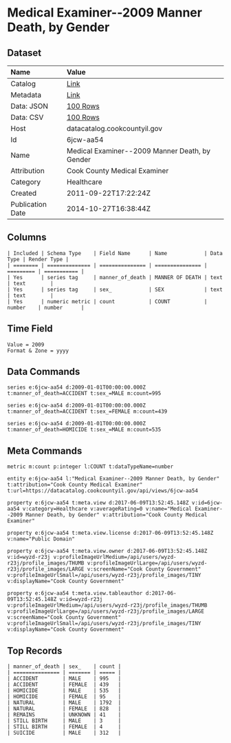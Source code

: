 # Medical Examiner--2009 Manner Death, by Gender

## Dataset

| Name | Value |
| :--- | :---- |
| Catalog | [Link](https://catalog.data.gov/dataset/medical-examiner-2009-manner-death-by-gender-a77be) |
| Metadata | [Link](https://datacatalog.cookcountyil.gov/api/views/6jcw-aa54) |
| Data: JSON | [100 Rows](https://datacatalog.cookcountyil.gov/api/views/6jcw-aa54/rows.json?max_rows=100) |
| Data: CSV | [100 Rows](https://datacatalog.cookcountyil.gov/api/views/6jcw-aa54/rows.csv?max_rows=100) |
| Host | datacatalog.cookcountyil.gov |
| Id | 6jcw-aa54 |
| Name | Medical Examiner--2009 Manner Death, by Gender |
| Attribution | Cook County Medical Examiner |
| Category | Healthcare |
| Created | 2011-09-22T17:22:24Z |
| Publication Date | 2014-10-27T16:38:44Z |

## Columns

```ls
| Included | Schema Type    | Field Name      | Name            | Data Type | Render Type |
| ======== | ============== | =============== | =============== | ========= | =========== |
| Yes      | series tag     | manner_of_death | MANNER OF DEATH | text      | text        |
| Yes      | series tag     | sex_            | SEX             | text      | text        |
| Yes      | numeric metric | count           | COUNT           | number    | number      |
```

## Time Field

```ls
Value = 2009
Format & Zone = yyyy
```

## Data Commands

```ls
series e:6jcw-aa54 d:2009-01-01T00:00:00.000Z t:manner_of_death=ACCIDENT t:sex_=MALE m:count=995

series e:6jcw-aa54 d:2009-01-01T00:00:00.000Z t:manner_of_death=ACCIDENT t:sex_=FEMALE m:count=439

series e:6jcw-aa54 d:2009-01-01T00:00:00.000Z t:manner_of_death=HOMICIDE t:sex_=MALE m:count=535
```

## Meta Commands

```ls
metric m:count p:integer l:COUNT t:dataTypeName=number

entity e:6jcw-aa54 l:"Medical Examiner--2009 Manner Death, by Gender" t:attribution="Cook County Medical Examiner" t:url=https://datacatalog.cookcountyil.gov/api/views/6jcw-aa54

property e:6jcw-aa54 t:meta.view d:2017-06-09T13:52:45.148Z v:id=6jcw-aa54 v:category=Healthcare v:averageRating=0 v:name="Medical Examiner--2009 Manner Death, by Gender" v:attribution="Cook County Medical Examiner"

property e:6jcw-aa54 t:meta.view.license d:2017-06-09T13:52:45.148Z v:name="Public Domain"

property e:6jcw-aa54 t:meta.view.owner d:2017-06-09T13:52:45.148Z v:id=wyzd-r23j v:profileImageUrlMedium=/api/users/wyzd-r23j/profile_images/THUMB v:profileImageUrlLarge=/api/users/wyzd-r23j/profile_images/LARGE v:screenName="Cook County Government" v:profileImageUrlSmall=/api/users/wyzd-r23j/profile_images/TINY v:displayName="Cook County Government"

property e:6jcw-aa54 t:meta.view.tableauthor d:2017-06-09T13:52:45.148Z v:id=wyzd-r23j v:profileImageUrlMedium=/api/users/wyzd-r23j/profile_images/THUMB v:profileImageUrlLarge=/api/users/wyzd-r23j/profile_images/LARGE v:screenName="Cook County Government" v:profileImageUrlSmall=/api/users/wyzd-r23j/profile_images/TINY v:displayName="Cook County Government"
```

## Top Records

```ls
| manner_of_death | sex_    | count | 
| =============== | ======= | ===== | 
| ACCIDENT        | MALE    | 995   | 
| ACCIDENT        | FEMALE  | 439   | 
| HOMICIDE        | MALE    | 535   | 
| HOMICIDE        | FEMALE  | 95    | 
| NATURAL         | MALE    | 1792  | 
| NATURAL         | FEMALE  | 828   | 
| REMAINS         | UNKNOWN | 41    | 
| STILL BIRTH     | MALE    | 3     | 
| STILL BIRTH     | FEMALE  | 4     | 
| SUICIDE         | MALE    | 312   | 
```